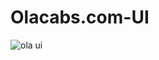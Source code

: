 # Olacabs.com-UI


![ola ui](https://user-images.githubusercontent.com/85745635/144799929-66ab3294-1401-4b8f-8c29-dd9cbffaf032.png)
